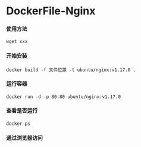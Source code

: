 # DockerFile-Nginx
#### 使用方法
```
wget xxx
```
#### 开始安装

```
docker build -f 文件位置 -t ubuntu/nginx:v1.17.0 .
```
#### 运行容器
```
docker run -d -p 80:80 ubuntu/nginx:v1.17.0
```
#### 查看是否运行
```
docker ps
```
#### 通过浏览器访问
